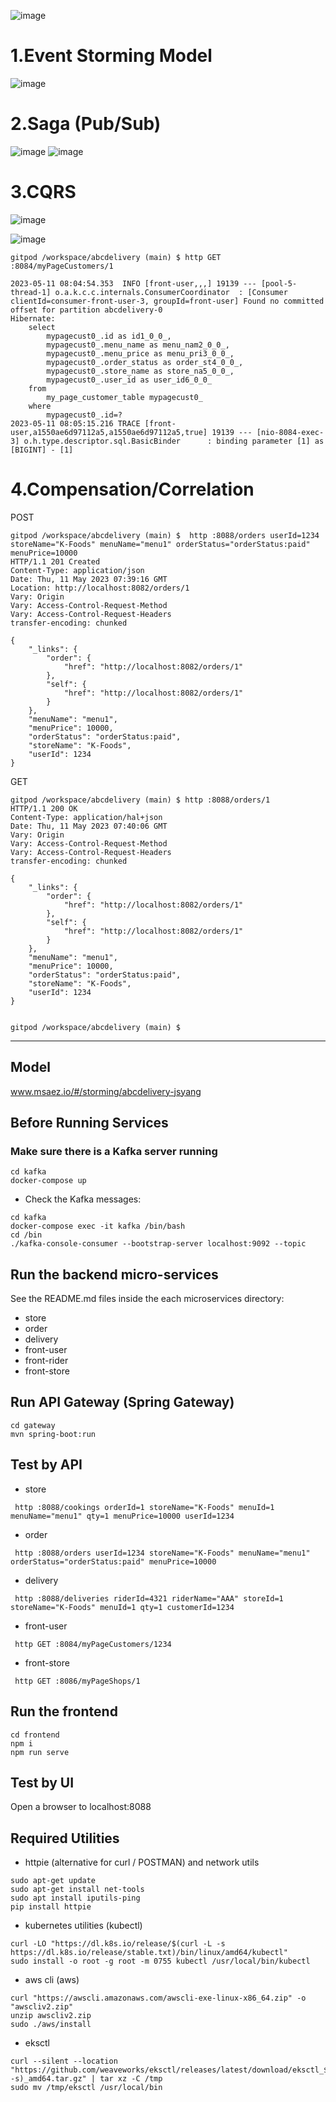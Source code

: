 ![image](https://github.com/dalssong/abcdelivery/assets/126850101/2896f1b1-7ff8-4801-b14f-eff10c111838)

# 1.Event Storming Model
![image](https://github.com/dalssong/abcdelivery/assets/126850101/cc065302-d4d6-431b-8825-62d72f4909cc)

# 2.Saga (Pub/Sub)
![image](https://github.com/dalssong/abcdelivery/assets/126850101/31878bb6-adfe-4295-80d2-1ad06bcd8813)
![image](https://github.com/dalssong/abcdelivery/assets/126850101/9492ef5a-230b-4527-83e8-14bdf856e24e)

# 3.CQRS
![image](https://github.com/dalssong/abcdelivery/assets/126850101/854a7428-b048-4a0e-aacf-99ad778878d8)

![image](https://github.com/dalssong/abcdelivery/assets/126850101/f5cb8327-d22b-4675-b9bd-5cbfee4d07a0)

```
gitpod /workspace/abcdelivery (main) $ http GET :8084/myPageCustomers/1
```
```
2023-05-11 08:04:54.353  INFO [front-user,,,] 19139 --- [pool-5-thread-1] o.a.k.c.c.internals.ConsumerCoordinator  : [Consumer clientId=consumer-front-user-3, groupId=front-user] Found no committed offset for partition abcdelivery-0
Hibernate: 
    select
        mypagecust0_.id as id1_0_0_,
        mypagecust0_.menu_name as menu_nam2_0_0_,
        mypagecust0_.menu_price as menu_pri3_0_0_,
        mypagecust0_.order_status as order_st4_0_0_,
        mypagecust0_.store_name as store_na5_0_0_,
        mypagecust0_.user_id as user_id6_0_0_ 
    from
        my_page_customer_table mypagecust0_ 
    where
        mypagecust0_.id=?
2023-05-11 08:05:15.216 TRACE [front-user,a1550ae6d97112a5,a1550ae6d97112a5,true] 19139 --- [nio-8084-exec-3] o.h.type.descriptor.sql.BasicBinder      : binding parameter [1] as [BIGINT] - [1]
```

# 4.Compensation/Correlation
POST
```
gitpod /workspace/abcdelivery (main) $  http :8088/orders userId=1234 storeName="K-Foods" menuName="menu1" orderStatus="orderStatus:paid" menuPrice=10000
HTTP/1.1 201 Created
Content-Type: application/json
Date: Thu, 11 May 2023 07:39:16 GMT
Location: http://localhost:8082/orders/1
Vary: Origin
Vary: Access-Control-Request-Method
Vary: Access-Control-Request-Headers
transfer-encoding: chunked

{
    "_links": {
        "order": {
            "href": "http://localhost:8082/orders/1"
        },
        "self": {
            "href": "http://localhost:8082/orders/1"
        }
    },
    "menuName": "menu1",
    "menuPrice": 10000,
    "orderStatus": "orderStatus:paid",
    "storeName": "K-Foods",
    "userId": 1234
}
```

GET
```
gitpod /workspace/abcdelivery (main) $ http :8088/orders/1
HTTP/1.1 200 OK
Content-Type: application/hal+json
Date: Thu, 11 May 2023 07:40:06 GMT
Vary: Origin
Vary: Access-Control-Request-Method
Vary: Access-Control-Request-Headers
transfer-encoding: chunked

{
    "_links": {
        "order": {
            "href": "http://localhost:8082/orders/1"
        },
        "self": {
            "href": "http://localhost:8082/orders/1"
        }
    },
    "menuName": "menu1",
    "menuPrice": 10000,
    "orderStatus": "orderStatus:paid",
    "storeName": "K-Foods",
    "userId": 1234
}


gitpod /workspace/abcdelivery (main) $ 
```
---------------------

## Model
www.msaez.io/#/storming/abcdelivery-jsyang

## Before Running Services
### Make sure there is a Kafka server running
```
cd kafka
docker-compose up
```
- Check the Kafka messages:
```
cd kafka
docker-compose exec -it kafka /bin/bash
cd /bin
./kafka-console-consumer --bootstrap-server localhost:9092 --topic
```

## Run the backend micro-services
See the README.md files inside the each microservices directory:

- store
- order
- delivery
- front-user
- front-rider
- front-store


## Run API Gateway (Spring Gateway)
```
cd gateway
mvn spring-boot:run
```

## Test by API
- store
```
 http :8088/cookings orderId=1 storeName="K-Foods" menuId=1 menuName="menu1" qty=1 menuPrice=10000 userId=1234
```
- order
```
 http :8088/orders userId=1234 storeName="K-Foods" menuName="menu1" orderStatus="orderStatus:paid" menuPrice=10000
```
- delivery
```
 http :8088/deliveries riderId=4321 riderName="AAA" storeId=1 storeName="K-Foods" menuId=1 qty=1 customerId=1234
```
- front-user
```
 http GET :8084/myPageCustomers/1234
```
- front-store
```
 http GET :8086/myPageShops/1
```


## Run the frontend
```
cd frontend
npm i
npm run serve
```

## Test by UI
Open a browser to localhost:8088

## Required Utilities

- httpie (alternative for curl / POSTMAN) and network utils
```
sudo apt-get update
sudo apt-get install net-tools
sudo apt install iputils-ping
pip install httpie
```

- kubernetes utilities (kubectl)
```
curl -LO "https://dl.k8s.io/release/$(curl -L -s https://dl.k8s.io/release/stable.txt)/bin/linux/amd64/kubectl"
sudo install -o root -g root -m 0755 kubectl /usr/local/bin/kubectl
```

- aws cli (aws)
```
curl "https://awscli.amazonaws.com/awscli-exe-linux-x86_64.zip" -o "awscliv2.zip"
unzip awscliv2.zip
sudo ./aws/install
```

- eksctl 
```
curl --silent --location "https://github.com/weaveworks/eksctl/releases/latest/download/eksctl_$(uname -s)_amd64.tar.gz" | tar xz -C /tmp
sudo mv /tmp/eksctl /usr/local/bin
```


